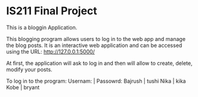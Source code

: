 # IS211 Final Project

This is a bloggin Application.

This blogging program allows users to log in to the web app and manage the blog posts.
It is an interactive web application and can be accessed using the URL: http://127.0.0.1:5000/

At first, the application will ask to log in and then will allow to create, delete, modify your posts.

To log in to the program:
Usernam:	|	Passowrd:
Bajrush		|	tushi
Nika		|	kika
Kobe		|	bryant
